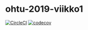 # ohtu-2019-viikko1

[![CircleCI](https://circleci.com/gh/Jakoviz/ohtu-2019-viikko1.svg?style=svg)](https://circleci.com/gh/Jakoviz/ohtu-2019-viikko1)
[![codecov](https://codecov.io/gh/Jakoviz/ohtu-2019-viikko1/branch/master/graph/badge.svg)](https://codecov.io/gh/Jakoviz/ohtu-2019-viikko1)

